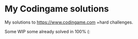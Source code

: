 # My Codingame solutions

My solutions to https://www.codingame.com +hard challenges.

Some WIP some already solved in 100% (: 
